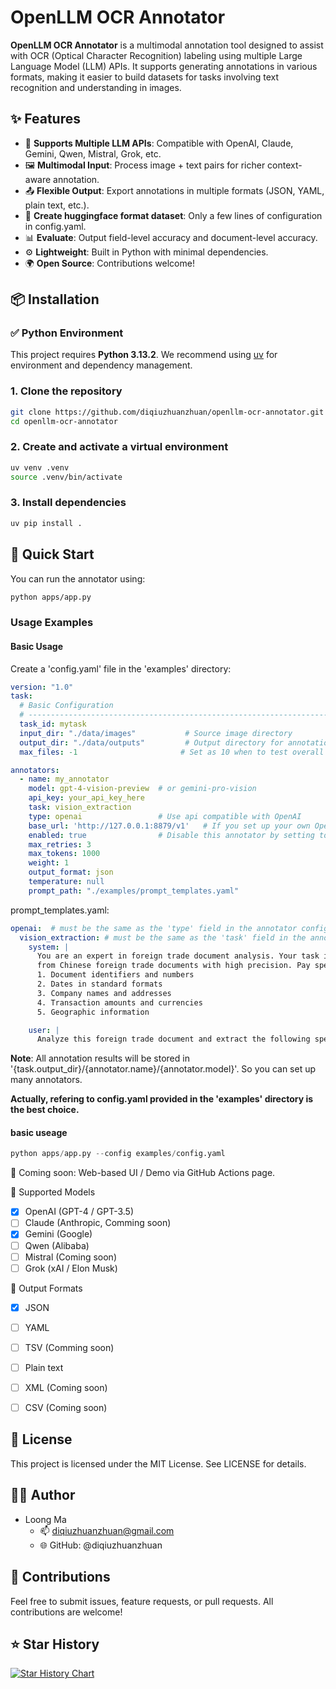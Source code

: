 # OpenLLM OCR Annotator

**OpenLLM OCR Annotator** is a multimodal annotation tool designed to assist with OCR (Optical Character Recognition) labeling using multiple Large Language Model (LLM) APIs. It supports generating annotations in various formats, making it easier to build datasets for tasks involving text recognition and understanding in images.

## ✨ Features

- 🔌 **Supports Multiple LLM APIs**: Compatible with OpenAI, Claude, Gemini, Qwen, Mistral, Grok, etc.
- 🖼️ **Multimodal Input**: Process image + text pairs for richer context-aware annotation.
- 📤 **Flexible Output**: Export annotations in multiple formats (JSON, YAML, plain text, etc.).
- 🤗 **Create huggingface format dataset**: Only a few lines of configuration in config.yaml.
- 📊 **Evaluate**: Output field-level accuracy and document-level accuracy.
- ⚙️ **Lightweight**: Built in Python with minimal dependencies.
- 🌍 **Open Source**: Contributions welcome!


## 📦 Installation

### ✅ Python Environment

This project requires **Python 3.13.2**. We recommend using [uv](https://github.com/astral-sh/uv) for environment and dependency management.

### 1. Clone the repository

```bash
git clone https://github.com/diqiuzhuanzhuan/openllm-ocr-annotator.git
cd openllm-ocr-annotator
```
### 2. Create and activate a virtual environment

```bash
uv venv .venv
source .venv/bin/activate
```
### 3. Install dependencies
```bash
uv pip install .
```

## 🚀 Quick Start

You can run the annotator using:
```bash
python apps/app.py
```

### Usage Examples
#### Basic Usage
Create a 'config.yaml' file in the 'examples' directory:
```yaml
version: "1.0"
task:
  # Basic Configuration
  # -----------------------------------------------------------------------------
  task_id: mytask
  input_dir: "./data/images"           # Source image directory
  output_dir: "./data/outputs"         # Output directory for annotations
  max_files: -1                       # Set as 10 when to test overall process.

annotators:
  - name: my_annotator
    model: gpt-4-vision-preview  # or gemini-pro-vision
    api_key: your_api_key_here
    task: vision_extraction
    type: openai                 # Use api compatible with OpenAI
    base_url: 'http://127.0.0.1:8879/v1'   # If you set up your own OpenAI compatible API server
    enabled: true                # Disable this annotator by setting to false
    max_retries: 3
    max_tokens: 1000
    weight: 1
    output_format: json
    temperature: null
    prompt_path: "./examples/prompt_templates.yaml"
```

prompt_templates.yaml:

```yaml
openai:  # must be the same as the 'type' field in the annotator configuration
  vision_extraction: # must be the same as the 'task' field in the annotator configuration
    system: |
      You are an expert in foreign trade document analysis. Your task is to extract key information
      from Chinese foreign trade documents with high precision. Pay special attention to:
      1. Document identifiers and numbers
      2. Dates in standard formats
      3. Company names and addresses
      4. Transaction amounts and currencies
      5. Geographic information

    user: |
      Analyze this foreign trade document and extract the following specific fields:......

```
**Note**: All annotation results will be stored in '{task.output_dir}/{annotator.name}/{annotator.model}'. So you can set up many annotators.

**Actually, refering to config.yaml provided in the 'examples' directory is the best choice.**
#### basic useage
```python
python apps/app.py --config examples/config.yaml
```


🔧 Coming soon: Web-based UI / Demo via GitHub Actions page.

🤖 Supported Models
- [x] OpenAI (GPT-4 / GPT-3.5)
- [ ] Claude (Anthropic, Comming soon)
- [x] Gemini (Google)
- [ ] Qwen (Alibaba)
- [ ] Mistral (Coming soon)
- [ ] Grok (xAI / Elon Musk)

📂 Output Formats
- [x] JSON
- [ ] YAML
- [ ] TSV (Comming soon)
- [ ] Plain text
- [ ] XML (Coming soon)
- [ ] CSV (Coming soon)


## 📄 License

This project is licensed under the MIT License. See LICENSE for details.


## 🧑‍💻 Author

- Loong Ma
  * 📫 diqiuzhuanzhuan@gmail.com
  * 🌐 GitHub: @diqiuzhuanzhuan


## 🙌 Contributions

Feel free to submit issues, feature requests, or pull requests. All contributions are welcome!

## ⭐ Star History

[![Star History Chart](https://api.star-history.com/svg?repos=diqiuzhuanzhuan/openllm-ocr-annotator&type=Date)](https://www.star-history.com/#diqiuzhuanzhuan/openllm-ocr-annotator&Date)
